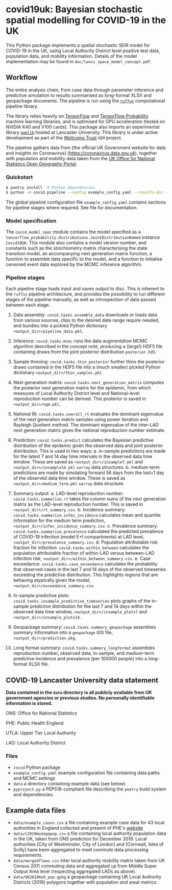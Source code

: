 # covid19uk: Bayesian stochastic spatial modelling for COVID-19 in the UK

This Python package implements a spatial stochastic SEIR model for COVID-19 in the UK,
using Local Authority District level positive test data, population data, and mobility
information.  Details of the model implementation may be found in `doc/lancs_space_model_concept.pdf`.



## Workflow
The entire analysis chain, from case data through parameter inference and predictive
simulation to results summarised as long-format XLSX and geopackage documents.
The pipeline is run using the [`ruffus`](http://ruffus.org.uk) computational pipeline library.

The library relies heavily on [TensorFlow](https://tensorflow.org) and
[TensorFlow Probability](https://tensorflow.org/probability) machine learning libraries, and is
optimised for GPU acceleration (tested on NVIDIA K40 and V100 cards).  This package also imports
an experimental library [`gemlib`](http://fhm-chicas-code.lancs.ac.uk/GEM/gemlib) hosted at Lancaster University.
This library is under active development as part of the [Wellcome Trust](https://wellcome.ac.uk) `GEM` project.

The pipeline gathers data from [the official UK Government website for data and insights on Coronavirus]
(https://coronavirus.data.gov.uk), together with population and mobility data taken from the [UK
Office for National Statistics Open Geography Portal](https://geoportal.statistics.gov.uk).

### Quickstart
```bash
$ poetry install  # Python dependencies
$ python -m covid.pipeline --config example_config.yaml --results-dir <output_dir>
```

The global pipeline configuration file `example_config.yaml` contains sections for pipeline
stages where required.  See file for documentation. 


### Model specification
The `covid.model_spec` module contains the model specified as a `tensorflow_probability.distributions.JointDistributionNamed`
instance `Covid19UK`.  This module also contains a model version number, and constants such as the stoichiometry matrix
characterising the state transition model, an accompanying next generation matrix function, a function to assemble data
specific to the model, and a function to initialise censored event data explored by the MCMC inference algorithm.

### Pipeline stages
Each pipeline stage loads input and saves output to disc.  This is inherent to the `ruffus` pipeline
architecture, and provides the possibility to run different stages of the pipeline manually, as well as
introspection of data passed between each stage.

1. Data assembly: `covid.tasks.assemble_data` downloads or loads data from various sources, clips
to the desired date range require needed, and bundles into a pickled Python dictionary `<output_dir>/pipeline_data.pkl`.

2. Inference: `covid.tasks.mcmc` runs the data augmentation MCMC algorithm described in the concept note, producing
a (large!) HDF5 file containing draws from the joint posterior distribution `posterior.hd5`.

3. Sample thinning: `covid.tasks.thin_posterior` further thins the posterior draws contained in the HDF5 file into a (much
smaller) pickled Python dictionary `<output_dir>/thin_samples.pkl`

4. Next generation matrix: `covid.tasks.next_generation_matrix` computes the posterior next generation matrix for the
epidemic, from which measures of Local Authority District level and National-level reproduction number can be derived.
This posterior is saved in `<output_dir>/ngm.pkl`.

5. National Rt: `covid.tasks.overall_rt` evaluates the dominant eigenvalue of the next generation matrix samples using
power iteration and Rayleigh Quotient method.  The dominant eigenvalue of the inter-LAD next generation matrix gives the
national reproduction number estimate.

6. Prediction: `covid.tasks.predict` calculates the Bayesian predictive distribution of the epidemic given the observed
data and joint posterior distribution.  This is used in two ways:
   a. in-sample predictions are made for the latest 7 and 14 day time intervals in the observed data time window.  These
    are saved as `<output_dir>/insample7.pkl` and `<output_dir>/insample14.pkl` `xarray` data structures. 
   b. medium-term predictions are made by simulating forward 56 days from the last+1 day of the observed data time window.  These is saved as `<output_dir>/medium_term.pkl` `xarray` data structure. 

7. Summary output:
   a. LAD-level reproduction number: `covid.tasks.summarize.rt` takes the column sums of the next generation matrix as the
LAD-level reproduction number.  This is saved in `<output_dir>/rt_summary.csv`.
   b. Incidence summary: `covid.tasks.summarize.infec_incidence` calculates mean and quantile information for the medium term prediction, `<output_dir>/infec_incidence_summary.csv`.
   c. Prevalence summary: `covid.tasks.summarize.prevalence` calculated the predicted prevalence of COVID-19 infection
(model E+I compartments) at LAD level, `<output_dir>/prevalence_summary.csv`.
   d. Population attributable risk fraction for infection: `covid.tasks.within_between` calculates the population
attributable fraction of within-LAD versus between-LAD infection risk, `<output_dir>/within_between_summary.csv`.
   e. Case exceedance: `covid.tasks.case_exceedance` calculates the probability that observed cases in the last 7 and 14
 days of the observed timeseries exceeding the predictive distribution.  This highlights regions that are behaving
 atypically given the model, `<output_dir>/exceedance_summary.csv`.

8. In-sample predictive plots: `covid.tasks.insample_predictive_timeseries` plots graphs of the in-sample predictive
distribution for the last 7 and 14 days within the observed data time window, `<output_dir>/insample_plots7` and
`<output_dir>/insample_plots14`.

9. Geopackage summary: `covid.tasks.summary_geopackage` assembles summary information into a `geopackage` GIS file,
`<output_dir>/prediction.pkg`.

10. Long format summary: `covid.tasks.summary_longformat` assembles reproduction number, observed data, in-sample, and medium-term
predictive incidence and prevalence (per 100000 people) into a long-format XLSX file.



## COVID-19 Lancaster University data statement

__Data contained in the `data` directory is all publicly available from UK government agencies or previous studies.
No personally identifiable information is stored.__

ONS: Office for National Statistics

PHE: Public Health England

UTLA: Upper Tier Local Authority

LAD: Local Authority District


### Files

* `covid` Python package
* `example_config.yaml` example configuration file containing data paths and MCMC settings
* `data` a directory containing example data (see below)
* `pyproject.py` a PEP518-compliant file describing the `poetry` build system and dependencies.

## Example data files
* `data/example_cases.csv` a file containing example case data for 43 local authorities in England collected and present of PHE's [website](https://coronavirus.data.gov.uk)
* `data/c2019modagepop.csv` a file containing local authority population data in the UK, taken from ONS prediction for December 2019.  Local authorities [City of Westminster, City of London] and [Cornwall, Isles of Scilly] have been aggregated to meet commute data processing requirements. 
* `data/mergedflows.csv` inter local authority mobility matrix taken from UK Census 2011 commuting data and aggregated up from Middle Super Output Area level (respecting aggregated LADs as above).
* `data/UK2019mod_pop.gpkg` a geopackage containing UK Local Authority Districts (2019) polygons together with population and areal metrics.


